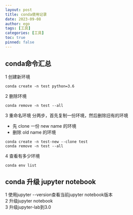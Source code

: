 ```yaml
---
layout: post
title: conda使用记录
date: 2023-09-08
author: ego
tags: [工具]
categories: [工具]
toc: true
pinned: false
---
```

## conda命令汇总
1 创建新环境
```
conda create -n test python=3.6
```

2 删除环境
```
conda remove -n test --all
```

3 重命名环境
分两步，首先复制一份环境，然后删除旧有的环境

- 先 clone 一份 new name 的环境
- 删除 old name 的环境

```
conda create -n test-new --clone test
conda remove -n test --all
```

4 查看有多少环境

```
conda env list
```

## conda 升级 jupyter notebook
1 使用jupyter --version查看当前jupyter notebook版本  
2 升级jupyter notebook  
3 升级jupyter-lab到3.0  